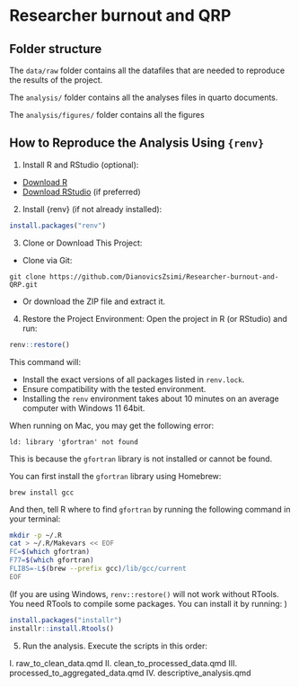 <!-- README.md is generated from README.Rmd. Please edit that file -->

# Researcher burnout and QRP

<!-- badges: start -->

<!-- badges: end -->

## Folder structure

The `data/raw` folder contains all the datafiles that are needed to reproduce the results of the project.

The `analysis/` folder contains all the analyses files in quarto documents.

The `analysis/figures/` folder contains all the figures

## How to Reproduce the Analysis Using `{renv}`

1.  Install R and RStudio (optional):

-   [Download R](https://cran.r-project.org/bin/windows/base/)
-   [Download RStudio](https://posit.co/download/rstudio-desktop/) (if preferred)

2.  Install {renv} (if not already installed):

``` r
install.packages("renv")
```

3.  Clone or Download This Project:

-   Clone via Git:

<!-- -->

```         
git clone https://github.com/DianovicsZsimi/Researcher-burnout-and-QRP.git
```

-   Or download the ZIP file and extract it.

4.  Restore the Project Environment: Open the project in R (or RStudio) and run:

``` r
renv::restore()
```

This command will:

-   Install the exact versions of all packages listed in `renv.lock`.
-   Ensure compatibility with the tested environment.
-   Installing the `renv` environment takes about 10 minutes on an average computer with Windows 11 64bit.

When running on Mac, you may get the following error:

`ld: library 'gfortran' not found`

This is because the `gfortran` library is not installed or cannot be found. 

You can first install the `gfortran` library using Homebrew:

`brew install gcc`

And then, tell R where to find `gfortran` by running the following command in your terminal:

```bash
mkdir -p ~/.R
cat > ~/.R/Makevars << EOF
FC=$(which gfortran)
F77=$(which gfortran)
FLIBS=-L$(brew --prefix gcc)/lib/gcc/current
EOF
```

(If you are using Windows, `renv::restore()` will not work without RTools. You need RTools to compile some packages. You can install it by running: )

``` r
install.packages("installr")
installr::install.Rtools()
```

5.  Run the analysis. Execute the scripts in this order:

I. raw_to_clean_data.qmd II. clean_to_processed_data.qmd III. processed_to_aggregated_data.qmd IV. descriptive_analysis.qmd
